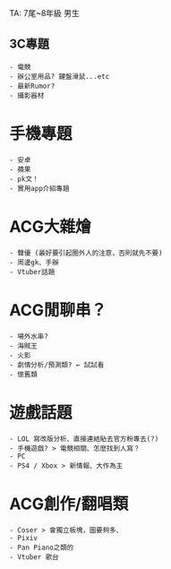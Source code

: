TA: 7尾~8年級 男生


## 3C專題
    - 電競 
    - 辦公室用品? 鍵盤滑鼠...etc
    - 最新Rumor?
    - 攝影器材

# 手機專題
    - 安卓
    - 蘋果
    - pk文！
    - 實用app介紹專題


# ACG大雜燴
    - 聲優 (最好要引起圈外人的注意，否則就先不要)
    - 周邊gk、手辦
    - Vtuber話題
  
# ACG閒聊串？
    - 場外水串?
    - 海賊王
    - 火影
    - 劇情分析/預測類? ← 試試看
    - 懷舊類

# 遊戲話題
    - LOL 寫改版分析、直接連結貼去官方粉專去(?)
    - 手機遊戲? > 電競相關、怎麼找到人寫？
    - PC
    - PS4 / Xbox > 新情報、大作為主



# ACG創作/翻唱類
    - Coser > 會獨立板塊，圖要夠多、
    - Pixiv
    - Pan Piano之類的
    - Vtuber 歌台